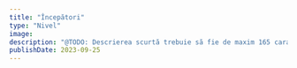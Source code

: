 ```yaml
---
title: "Începători"
type: "Nivel"
image:
description: "@TODO: Descrierea scurtă trebuie să fie de maxim 165 caractere"
publishDate: 2023-09-25
---
```

